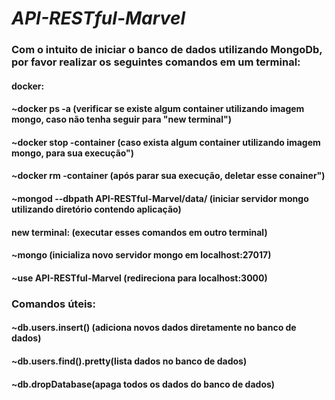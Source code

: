 # *API-RESTful-Marvel*

### Com o intuito de iniciar o banco de dados utilizando MongoDb, por favor realizar os seguintes comandos em um terminal:

#### docker:
####	~docker ps -a (verificar se existe algum container utilizando imagem mongo, caso não tenha seguir para "new terminal")
####	~docker stop -container (caso exista algum container utilizando imagem mongo, para sua execução")
####	~docker rm -container (após parar sua execução, deletar esse conainer")
####	~mongod --dbpath API-RESTful-Marvel/data/ (iniciar servidor mongo utilizando diretório contendo aplicação)

#### new terminal: (executar esses comandos em outro terminal)
####	~mongo (inicializa novo servidor mongo em localhost:27017)
####	~use API-RESTful-Marvel (redireciona para localhost:3000)

### Comandos úteis:

####	~db.users.insert() (adiciona novos dados diretamente no banco de dados)
####	~db.users.find().pretty(lista dados no banco de dados)
####	~db.dropDatabase(apaga todos os dados do banco de dados)

